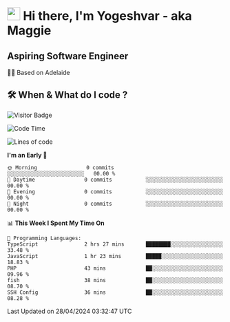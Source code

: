 <h1><img src="https://emojis.slackmojis.com/emojis/images/1531849430/4246/blob-sunglasses.gif?1531849430" width="30"/> Hi there, I'm Yogeshvar - aka Maggie</h1>

## Aspiring Software Engineer
🏂🏻  Based on Adelaide 

## 🛠 When & What do I code ?  

![Visitor Badge](https://visitor-badge.feriirawann.repl.co?username=yogeshvar&repo=yogeshvar&label=Visitors&style=plastic&color=%23457BFF&contentType=svg)

<!--START_SECTION:waka-->
![Code Time](http://img.shields.io/badge/Code%20Time-2%2C883%20hrs%2045%20mins-blue)

![Lines of code](https://img.shields.io/badge/From%20Hello%20World%20I%27ve%20Written-0%20lines%20of%20code-blue)

**I'm an Early 🐤** 

```text
🌞 Morning                0 commits           ░░░░░░░░░░░░░░░░░░░░░░░░░   00.00 % 
🌆 Daytime                0 commits           ░░░░░░░░░░░░░░░░░░░░░░░░░   00.00 % 
🌃 Evening                0 commits           ░░░░░░░░░░░░░░░░░░░░░░░░░   00.00 % 
🌙 Night                  0 commits           ░░░░░░░░░░░░░░░░░░░░░░░░░   00.00 % 
```


📊 **This Week I Spent My Time On** 

```text
💬 Programming Languages: 
TypeScript               2 hrs 27 mins       ████████░░░░░░░░░░░░░░░░░   33.48 % 
JavaScript               1 hr 23 mins        █████░░░░░░░░░░░░░░░░░░░░   18.83 % 
PHP                      43 mins             ██░░░░░░░░░░░░░░░░░░░░░░░   09.96 % 
fish                     38 mins             ██░░░░░░░░░░░░░░░░░░░░░░░   08.70 % 
SSH Config               36 mins             ██░░░░░░░░░░░░░░░░░░░░░░░   08.28 % 
```


 Last Updated on 28/04/2024 03:32:47 UTC
<!--END_SECTION:waka-->
